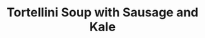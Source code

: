 ---
layout: recipe
title: Tortellini Soup with Sausage and Kale
description: 
prep_time: 10 minutes
cook_time: 30 minutes
servings: 6
category: Soup
effort: low
duration: minutes
source: The Modern Proper

ingredients: |
  - 1 pound mild italian sausage, ground or casing removed
  - 1 medium yellow onion, chopped
  - 6 garlic cloves, minced
  - 1 quart chicken stock
  - 1 (14-ounce) can crushed tomatoes
  - 2 tablespoons tomato paste
  - 1 teaspoon sea salt
  - 1 bunch curly kale, stemmed and roughly torn
  - 10 ounces fresh tortellini
  - 1 cup heavy cream
  - Parmesan cheese, grated for serving (optional)
  - 1/4 teaspoon red pepper flakes, for serving (optional)
  
instructions: |
  1. Heat a large pot over medium-high heat. Add sausage, onions, and garlic and good until meat is browned, about 5 minutes. Drain excess fat.
  2. Stir in chicken stock, crushed tomatoes and tomatoe paste. Bring to a boil and add the salt, then reduce to a simmer and cook for 15 minutes.
  3. Stir in the kale, tortellini, and cream. Cook until the tortellini is tender, 3-5 minutes. 
  4. Serve hot with grated Parmesan and red pepper flakes.

---